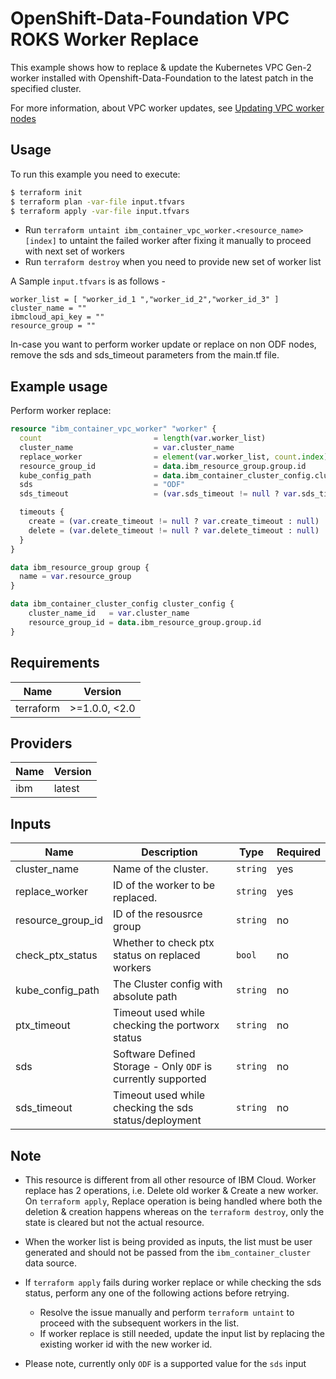 # OpenShift-Data-Foundation VPC ROKS Worker Replace

This example shows how to replace & update the Kubernetes VPC Gen-2 worker installed with Openshift-Data-Foundation to the latest patch in the specified cluster.

For more information, about VPC worker updates, see [Updating VPC worker nodes](https://cloud.ibm.com/docs/containers?topic=containers-update&interface=ui#vpc_worker_node)

## Usage

To run this example you need to execute:

```sh
$ terraform init
$ terraform plan -var-file input.tfvars
$ terraform apply -var-file input.tfvars
```

* Run `terraform untaint ibm_container_vpc_worker.<resource_name>[index]` to untaint the failed worker after fixing it manually to proceed with next set of workers
* Run `terraform destroy` when you need to provide new set of worker list

A Sample `input.tfvars` is as follows -

```
worker_list = [ "worker_id_1 ","worker_id_2","worker_id_3" ]
cluster_name = ""
ibmcloud_api_key = ""
resource_group = ""
```
In-case you want to perform worker update or replace on non ODF nodes, remove the sds and sds_timeout parameters from the main.tf file.

## Example usage

Perform worker replace:

```terraform
resource "ibm_container_vpc_worker" "worker" {
  count                         = length(var.worker_list)
  cluster_name                  = var.cluster_name
  replace_worker                = element(var.worker_list, count.index)
  resource_group_id             = data.ibm_resource_group.group.id
  kube_config_path              = data.ibm_container_cluster_config.cluster_config.config_file_path
  sds                           = "ODF"
  sds_timeout                   = (var.sds_timeout != null ? var.sds_timeout : null)

  timeouts {
    create = (var.create_timeout != null ? var.create_timeout : null)
    delete = (var.delete_timeout != null ? var.delete_timeout : null)
  }
}
```

```terraform
data ibm_resource_group group {
  name = var.resource_group
}

data ibm_container_cluster_config cluster_config {
    cluster_name_id   = var.cluster_name
    resource_group_id = data.ibm_resource_group.group.id
}
```

<!-- BEGINNING OF PRE-COMMIT-TERRAFORM DOCS HOOK -->

## Requirements

| Name | Version |
|------|---------|
| terraform | >=1.0.0, <2.0 |

## Providers

| Name | Version |
|------|---------|
| ibm  | latest |

## Inputs

| Name | Description | Type | Required |
|------|-------------|------|---------|
| cluster_name | Name of the cluster. | `string` | yes |
| replace_worker | ID of the worker to be replaced. | `string` | yes |
| resource_group_id | ID of the resousrce group | `string` | no |
| check_ptx_status | Whether to check ptx status on replaced workers | `bool` | no |
| kube_config_path | The Cluster config with absolute path | `string` | no |
| ptx_timeout | Timeout used while checking the portworx status | `string` | no
| sds | Software Defined Storage - Only `ODF` is currently supported | `string` | no
| sds_timeout | Timeout used while checking the sds status/deployment | `string` | no

## Note

* This resource is different from all other resource of IBM Cloud. Worker replace has 2 operations, i.e. Delete old worker & Create a new worker. On `terraform apply`, Replace operation is being handled where both the deletion & creation happens whereas on the `terraform destroy`, only the state is cleared but not the actual resource.
* When the worker list is being provided as inputs, the list must be user generated and should not be passed from the `ibm_container_cluster` data source.
* If `terraform apply` fails during worker replace or while checking the sds status, perform any one of the following actions before retrying.
   * Resolve the issue manually and perform `terraform untaint` to proceed with the subsequent workers in the list.
   * If worker replace is still needed, update the input list by replacing the existing worker id with the new worker id.
   


* Please note, currently only `ODF` is a supported value for the `sds` input
